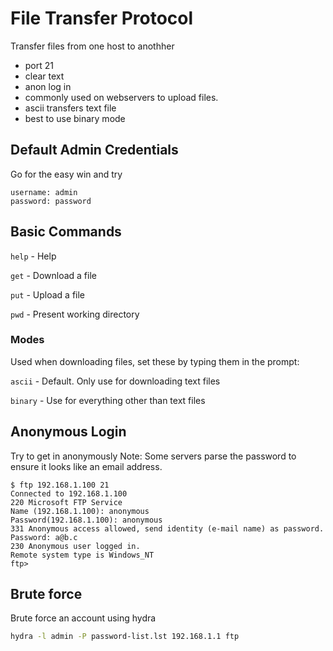 # File Transfer Protocol
Transfer files from one host to anothher
- port 21
- clear text
- anon log in
- commonly used on webservers to upload files.
- ascii transfers text file
- best to use binary mode

## Default Admin Credentials
Go for the easy win and try 

```
username: admin
password: password
```
## Basic Commands

`help` - Help

`get` - Download a file 

`put` - Upload a file 

`pwd` - Present working directory

### Modes
Used when downloading files, set these by typing them in the prompt:

`ascii` - Default. Only use for downloading text files

`binary` - Use for everything other than text files

## Anonymous Login
Try to get in anonymously
Note: Some servers parse the password to ensure it looks like an email address.

```
$ ftp 192.168.1.100 21
Connected to 192.168.1.100
220 Microsoft FTP Service
Name (192.168.1.100): anonymous
Password(192.168.1.100): anonymous
331 Anonymous access allowed, send identity (e-mail name) as password.
Password: a@b.c
230 Anonymous user logged in.
Remote system type is Windows_NT
ftp>
```

## Brute force 
Brute force an account using hydra

```sh
hydra -l admin -P password-list.lst 192.168.1.1 ftp
```


